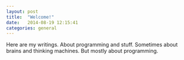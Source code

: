 ```yaml
---
layout: post
title:  "Welcome!"
date:   2014-08-19 12:15:41
categories: general
---
```

Here are my writings. About programming and stuff. Sometimes about brains and thinking machines. But mostly about programming.


